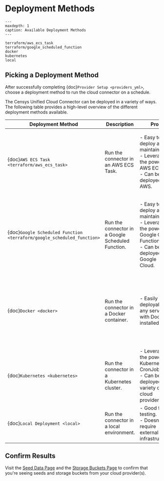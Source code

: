 # Deployment Methods

```{toctree}
---
maxdepth: 1
caption: Available Deployment Methods
---

terraform/aws_ecs_task
terraform/google_scheduled_function
docker
kubernetes
local
```

## Picking a Deployment Method

After successfully completing {doc}`Provider Setup <providers_yml>`, choose
a deployment method to run the cloud connector on a schedule.

The Censys Unified Cloud Connector can be deployed in a variety of ways. The
following table provides a high-level overview of the different deployment
methods available.

<!-- markdownlint-disable MD013 MD033 -->
| Deployment Method | Description | Pros | Cons |
|-------------------|-------------|------|------|
| {doc}`AWS ECS Task <terraform/aws_ecs_task>` | Run the connector in an AWS ECS Task. | - Easy to deploy and maintain. <br> - Leverage the power of AWS ECS. <br> - Can be deployed to AWS. | - Requires an AWS account. <br> - Requires the `providers.yml` file and the `secrets` directory to be stored in AWS Secrets Manager. |
| {doc}`Google Scheduled Function <terraform/google_scheduled_function>` | Run the connector in a Google Scheduled Function. | - Easy to deploy and maintain. <br> - Leverage the power of Google Cloud Functions. <br> - Can be deployed to Google Cloud. | - Requires a Google Cloud account. <br> - Requires the `providers.yml` file and the `secrets` directory to be stored in Google Secret Manager. |
| {doc}`Docker <docker>` | Run the connector in a Docker container. | - Easily deployable on any server with Docker installed. | - Requires Docker to be installed on the server. <br> - Requires the `providers.yml` file and the `secrets` directory to be mounted as volumes. |
| {doc}`Kubernetes <kubernetes>` | Run the connector in a Kubernetes cluster. | - Leverage the power of Kubernetes CronJobs. <br> - Can be deployed to a variety of cloud providers. | - Requires a Kubernetes cluster to be deployed. |
| {doc}`Local Deployment <local>` | Run the connector in a local environment. | - Good for testing. <br> - Doesn't require external infrastructure. | - Not scalable. <br> - Doesn't make use of IaaS best practices. |
<!-- TODO: Finish pros and cons -->
<!-- markdownlint-enable MD013 MD033 -->

## Confirm Results

Visit the [Seed Data Page][seed-data] and the
[Storage Buckets Page][storage-bucket] to confirm that you're seeing seeds and
storage buckets from your cloud provider(s).

<!-- References -->
[seed-data]: https://app.censys.io/seeds
[storage-bucket]: https://app.censys.io/storage-bucket
